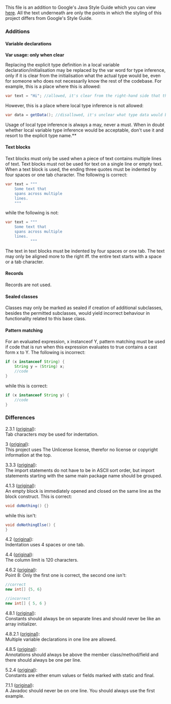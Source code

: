 This file is an addition to Google's Java Style Guide which you can view [here](https://google.github.io/styleguide/javaguide.html).
All the text underneath are only the points in which the styling of this project differs from Google's Style Guide.

### Additions
#### Variable declarations

**Var usage: only when clear**

Replacing the explicit type definition in a local variable declaration/initialisation may be replaced by the var word
for type inference, only if it is clear from the initialisation what the actual type would be, even for someone who does
not necessarily know the rest of the codebase. For example, this is a place where this is allowed:

```java
var text = "Hi"; //allowed, it's clear from the right-hand side that this is a String
```

However, this is a place where local type inference is not allowed:

```java
var data = getData(); //disallowed, it's unclear what type data would be
```

Usage of local type inference is always a may, never a must. When in doubt whether local variable type inference would
be acceptable, don't use it and resort to the explicit type name.**

#### Text blocks

Text blocks must only be used when a piece of text contains multiple lines of text. Text blocks must not be used for
text on a single line or empty text. When a text block is used, the ending three quotes must be indented by four spaces
or one tab character. The following is correct:
```java
var text = """
    Some text that
    spans across multiple
    lines.
    """
```
while the following is not:
```java
var text = """
    Some text that
    spans across multiple
    lines.
           """
```

The text in text blocks must be indented by four spaces or one tab. The text may only be aligned more to the right iff.
the entire text starts with a space or a tab character.

#### Records

Records are not used.

#### Sealed classes

Classes may only be marked as sealed if creation of additional subclasses, besides the permitted subclasses, would yield
incorrect behaviour in functionality related to this base class.

#### Pattern matching

For an evaluated expression, x instanceof Y, pattern matching must be used if code that is run when this expression
evaluates to true contains a cast form x to Y. The following is incorrect:
```java
if (x instanceof String) {
    String y = (String) x;
    //code
}
```
while this is correct:
```java
if (x instanceof String y) {
    //code
}
```

### Differences

2.3.1 ([original](https://google.github.io/styleguide/javaguide.html#s2.3.1-whitespace-characters)):  
Tab characters *may* be used for indentation.

3 ([original](https://google.github.io/styleguide/javaguide.html#s3-source-file-structure)):  
This project uses The Unlicense license, therefor no license or copyright information at the top.

3.3.3 ([original](https://google.github.io/styleguide/javaguide.html#s3.3.3-import-ordering-and-spacing)):  
The import statements do not have to be in ASCII sort order, but import statements starting with the same main package name should be grouped.

4.1.3 ([original](https://google.github.io/styleguide/javaguide.html#s4.1.3-braces-empty-blocks)):  
An empty block is immediately opened and closed on the same line as the block construct. This is correct:
```java
void doNothing() {}
```
while this isn't:
```java
void doNothingElse() {
}
```

4.2 ([original](https://google.github.io/styleguide/javaguide.html#s4.2-block-indentation)):  
Indentation uses 4 spaces or one tab.

4.4 ([original](https://google.github.io/styleguide/javaguide.html#s4.4-column-limit)):  
The column limit is 120 characters.

4.6.2 ([original](https://google.github.io/styleguide/javaguide.html#s4.6.2-horizontal-whitespace)):  
Point 8: Only the first one is correct, the second one isn't:
```java
//correct
new int[] {5, 6}

//incorrect
new int[] { 5, 6 }
```

4.8.1 ([original](https://google.github.io/styleguide/javaguide.html#s4.8.1-enum-classes)):  
Constants should always be on separate lines and should never be like an array initializer.

4.8.2.1 ([original](https://google.github.io/styleguide/javaguide.html#s4.8.2-variable-declarations)):  
Multiple variable declarations in one line are allowed.

4.8.5 ([original](https://google.github.io/styleguide/javaguide.html#s4.8.5-annotations)):  
Annotations should always be above the member class/method/field and there should always be one per line.

5.2.4 ([original](https://google.github.io/styleguide/javaguide.html#s5.2.4-constant-names)):  
Constants are either enum values or fields marked with static and final.

7.1.1 ([original](https://google.github.io/styleguide/javaguide.html#s7.1.1-javadoc-multi-line)):  
A Javadoc should never be on one line. You should always use the first example.
